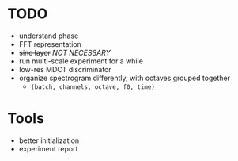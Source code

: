 # TODO
- understand phase
- FFT representation
- ~~sinc layer~~ *NOT NECESSARY*
- run multi-scale experiment for a while
- low-res MDCT discriminator
- organize spectrogram differently, with octaves grouped together
    - `(batch, channels, octave, f0, time)`


# Tools
- better initialization
- experiment report
